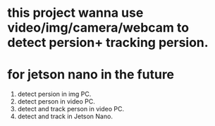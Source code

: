 # this project wanna use video/img/camera/webcam to detect persion+ tracking persion.
# for jetson nano in the future

1. detect persion in img PC.
2. detect person in video PC.
3. detect and track person in video PC.
4. detect and track in Jetson Nano.
